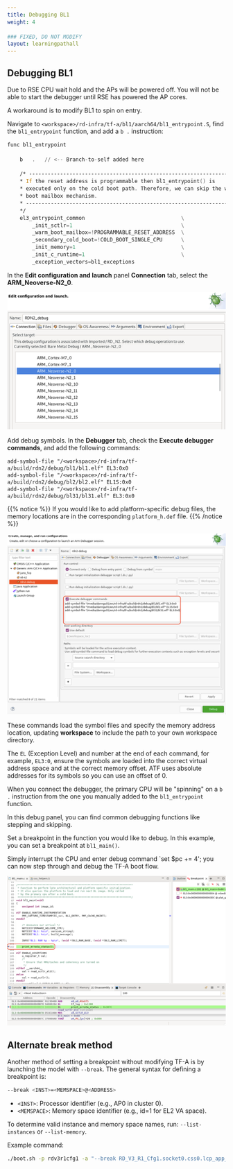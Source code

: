 ```yaml
---
title: Debugging BL1
weight: 4

### FIXED, DO NOT MODIFY
layout: learningpathall
---
```


## Debugging BL1
Due to RSE CPU wait hold and the APs will be powered off. You will not be able to start the debugger until RSE has powered the AP cores.

A workaround is to modify BL1 to spin on entry.

Navigate to ``<workspace>/rd-infra/tf-a/bl1/aarch64/bl1_entrypoint.S``, find the ``bl1_entrypoint`` function, and add a ``b .`` instruction:

```asm
func bl1_entrypoint

    b   .   // <-- Branch-to-self added here

    /* ---------------------------------------------------------------------
    * If the reset address is programmable then bl1_entrypoint() is
    * executed only on the cold boot path. Therefore, we can skip the warm
    * boot mailbox mechanism.
    * ---------------------------------------------------------------------
    */
    el3_entrypoint_common                               \
        _init_sctlr=1                                   \
        _warm_boot_mailbox=!PROGRAMMABLE_RESET_ADDRESS  \
        _secondary_cold_boot=!COLD_BOOT_SINGLE_CPU      \
        _init_memory=1                                  \
        _init_c_runtime=1                               \
        _exception_vectors=bl1_exceptions   
```

In the **Edit configuration and launch** panel **Connection** tab, select the **ARM_Neoverse-N2_0**.

![select target alt-text#center](images/select_target.png "Figure 1. Select target")

Add debug symbols. In the **Debugger** tab, check the **Execute debugger commands**, and add the following commands:

```
add-symbol-file "/<workspace>/rd-infra/tf-a/build/rdn2/debug/bl1/bl1.elf" EL3:0x0
add-symbol-file "/<workspace>/rd-infra/tf-a/build/rdn2/debug/bl2/bl2.elf" EL1S:0x0
add-symbol-file "/<workspace>/rd-infra/tf-a/build/rdn2/debug/bl31/bl31.elf" EL3:0x0
```

{{% notice %}}
If you would like to add platform-specific debug files, the memory locations are in the corresponding ``platform_h.def`` file.
{{% /notice %}}

![tfa symbols alt-text#center](images/tfa-symbols.png "Figure 2. Load TF-A symbols")

These commands load the symbol files and specify the memory address location, updating **workspace** to include the path to your own workspace directory.

The `EL` (Exception Level) and number at the end of each command, for example, `EL3:0`, ensure the symbols are loaded into the correct virtual address space and at the correct memory offset. ATF uses absolute addresses for its symbols so you can use an offset of 0.

When you connect the debugger, the primary CPU will be "spinning" on a ``b .`` instruction from the one you manually added to the ``bl1_entrypoint`` function.

In this debug panel, you can find common debugging functions like stepping and skipping.

Set a breakpoint in the function you would like to debug. In this example, you can set a breakpoint at ``bl1_main()``.

Simply interrupt the CPU and enter debug command `set $pc += 4'; you can now step through and debug the TF-A boot flow.

![bl1 breakpoint alt-text#center](images/bl1_breakpoint.png "Figure 5. BL1 breakpoint")

## Alternate break method
Another method of setting a breakpoint without modifying TF-A is by launching the model with ``--break``.
The general syntax for defining a breakpoint is:
```bash
--break <INST>=<MEMSPACE>@<ADDRESS>
```

- ``<INST>``: Processor identifier (e.g., AP0 in cluster 0).
- ``<MEMSPACE>``: Memory space identifier (e.g., id=1 for EL2 VA space).

To determine valid instance and memory space names, run: ``--list-instances`` or ``--list-memory``.

Example command:
```bash
./boot.sh -p rdv3r1cfg1 -a "--break RD_V3_R1_Cfg1.socket0.css0.lcp_app_group00.app0.cluster.cpu0=0@0x0"
```